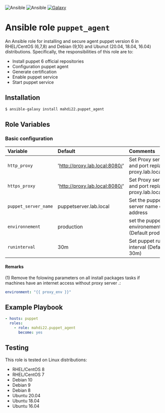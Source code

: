 ![Ansible](https://img.shields.io/ansible/role/d/51467)
![Ansible](https://img.shields.io/ansible/quality/51467)
[![Galaxy](https://img.shields.io/ansible/role/51467)](https://galaxy.ansible.com/mahdi22/puppet_agent)
# Ansible role `puppet_agent`


An Ansible role for installing and secure agent puppet version 6 in RHEL/CentOS (6,7,8) and Debian (9,10) and Ubunut (20.04, 18.04, 16.04) distributions. Specifically, the responsibilities of this role are to:

- Install puppet 6 official repositories
- Configuration puppet agent
- Generate certification
- Enable puppet service
- Start puppet service

## Installation
``` bash
$ ansible-galaxy install mahdi22.puppet_agent
```

## Role Variables

### Basic configuration

| Variable                       | Default                       | Comments                                                     |
| :---                           | :---                          | :---                                                         |
| `http_proxy     `              | 'http://proxy.lab.local:8080/'| Set Proxy server and port replace proxy.lab.local:8080       |
| `https_proxy`                  | 'http://proxy.lab.local:8080/'| Set Proxy server and port replace proxy.lab.local:8080       |
| `puppet_server_name`           | puppetserver.lab.local        | Set the puppet server name or ip address                     |
| `environnement`                | production                    | set the puppet environement (Default production)             |
| `runinterval`                  | 30m                           | Set puppet run interval (Default 30m)                        |

#### Remarks

(1) Remove the folowing parameters on all install packages tasks if machines have an internet access without proxy server .:
```yaml
environment: "{{ proxy_env }}"
```

## Example Playbook

```Yaml
- hosts: puppet
  roles:
    - role: mahdi22.puppet_agent
      become: yes
```

## Testing

This role is tested on Linux distributions:

- RHEL/CentOS 8
- RHEL/CentOS 7
- Debian 10
- Debian 9
- Debian 8
- Ubuntu 20.04
- Ubuntu 18.04
- Ubuntu 16.04
